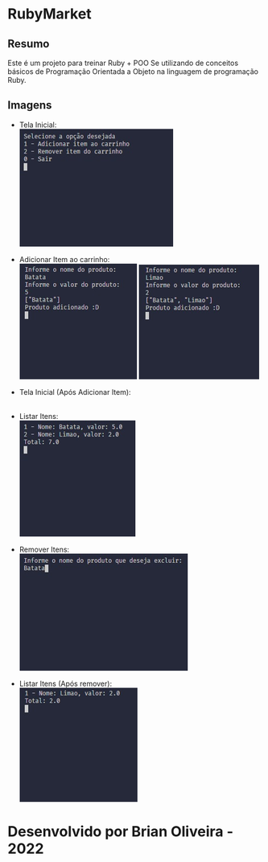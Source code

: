 # RubyMarket

## Resumo
Este é um projeto para treinar Ruby + POO
Se utilizando de conceitos básicos de Programação Orientada a Objeto na linguagem de programação Ruby.

## Imagens
 
 - Tela Inicial: <br/>
 ![](https://github.com/BrianOli/MarketSystem/blob/main/screenshots/TelaInicial.jpeg)
 
 - Adicionar Item ao carrinho: <br/> 
 ![](https://github.com/BrianOli/MarketSystem/blob/main/screenshots/AddProduto.jpeg)
 ![](https://github.com/BrianOli/MarketSystem/blob/main/screenshots/AddProduto2.jpeg)
 
 - Tela Inicial (Após Adicionar Item): <br/> 
 ![]()
 
 - Listar Itens: <br/>
 ![](https://github.com/BrianOli/MarketSystem/blob/main/screenshots/ListarProduto.jpeg)
 
 - Remover Itens: <br/>
 ![](https://github.com/BrianOli/MarketSystem/blob/main/screenshots/ExcluirProduto.jpeg)
 
 - Listar Itens (Após remover): <br/>
 ![](https://github.com/BrianOli/MarketSystem/blob/main/screenshots/ListarProduto2.jpeg)


# Desenvolvido por Brian Oliveira - 2022
